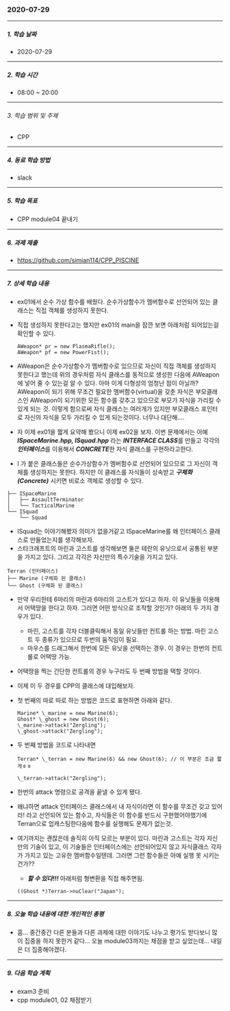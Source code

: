 ### 2020-07-29

-----
##### 1. 학습 날짜
- 2020-07-29

-----
##### 2. 학습 시간
- 08:00 ~ 20:00

-----
###### 3. 학습 범위 및 주제
- CPP

-----
##### 4. 동료 학습 방법
- slack

-----
##### 5. 학습 목표
- CPP module04 끝내기

-----
##### 6. 과제 제출
- https://github.com/simian114/CPP_PISCINE

-----
##### 7. 상세 학습 내용
- ex01에서 순수 가상 함수를 배웠다. 순수가상함수가 멤버함수로 선언되어 있는 클래스는 직접 객체를 생성하지 못한다.
- 직접 생성하지 못한다고는 했지만 ex01의 main을 잠깐 보면 아래처럼 되어있는걸 확인할 수 있다.
	```
	AWeapon* pr = new PlasmaRifle();
	AWeapon* pf = new PowerFist();
	```
- AWeapon은 순수가상함수가 멤버함수로 있으므로 자신이 직접 객체를 생성하지 못한다고 했는데 위의 경우처럼 자식 클래스를 동적으로 생성한 다음에 AWeapon에 넣어 줄 수 있는걸 알 수 있다. 아마 이게 다형성의 엄청난 점이 아닐까? AWeapon이 되기 위해 무조건 필요한 멤버함수(virtual)을 갖춘 자식은 부모클래스인 AWeapon이 되기위한 모든 함수를 갖추고 있으므로 부모가 자식을 가리킬 수 있게 되는 것. 이렇게 함으로써 자식 클래스는 여러개가 있지만 부모클래스 포인터로 자신의 자식을 모두 가리킬 수 있게 되는것이다. 너무나 대단해....

- 자 이제 ex01을 짧게 요약해 봤으니 이제 ex02을 보자. 이번 문제에서는 아예 ***ISpaceMarine.hpp, ISquad.hpp*** 라는 ***INTERFACE CLASS***를 만들고 각각의 ***인터페이스***를 이용해서 ***CONCRETE***한 자식 클래스를 구현하라고한다.
- I 가 붙은 클래스들은 순수가상함수가 멤버함수로 선언되어 있으므로 그 자신이 객체를 생성하지는 못한다. 하지만 이 클래스를 자식들이 상속받고 ***구체화(Concrete)*** 시키면 비로소 객체로 생성할 수 있다.

```
├── ISpaceMarine
│   ├── AssaultTerminator
│   └── TacticalMarine
└── ISquad
    └── Squad

```
- ISquad는 이야기해봤자 의미가 없을거같고 ISpaceMarine를 왜 인터페이스 클래스로 만들었는지를 생각해보자.
- 스타크래프트의 마린과 고스트를 생각해보면 둘은 테란의 유닛으로서 공통된 부분을 가지고 있다. 그리고 각각은 자신만의 특수기술을 가지고 있다.
```
Terran (인터페이스)
├── Marine (구체화 된 클래스)
└── Ghost (구체화 된 클래스)

```
- 만약 우리한테 6마리의 마린과 6마리의 고스트가 있다고 하자. 이 유닛들을 이용해서 어택땅을 한다고 하자. 그러면 어떤 방식으로 조작할 것인가? 아래의 두 가지 경우가 있다.
	- 마린, 고스트를 각자 더블클릭해서 동일 유닛들만 컨트롤 하는 방법. 마린 고스트 두 종류가 있으므로 두번의 움직임이 필요.
	- 마우스를 드래그해서 한번에 모든 유닛을 선택하는 경우. 이 경우는 한번의 컨트롤로 어택땅 가능.
- 어택땅을 찍는 간단한 컨트롤의 경우 누구라도 두 번째 방법을 택할 것이다.
- 이제 이 두 경우를 CPP의 클래스에 대입해보자.
- 첫 번째의 따로 따로 하는 방법은 코드로 표현하면 아래와 같다.
	```
	Marine* \_marine = new Marine(6);
	Ghost* \_ghost = new Ghost(6);
	\_marine->attack("Zergling");
	\_ghost->attack("Zergling");
	```
- 두 번째 방법을 코드로 나타내면
	```
	Terran* \_terran = new Marine(6) && new Ghost(6); // 이 부분은 조금 짧게ㅎㅎ
	
	\_terran->attack("Zergling");
	```
- 한번의 attack 명령으로 공격을 끝낼 수 있게 됐다.
- 왜냐하면 attack 인터페이스 클래스에서 내 자식이라면 이 함수를 무조건 갖고 있어라! 라고 선언되어 있는 함수고, 자식들은 이 함수를 반드시 구현했어야했기에 Terran으로 업캐스팅한다음에 함수를 실행해도 문제가 없는것.

- 여기까지는 괜찮은데 솔직히 아직 모르는 부분이 있다. 마린과 고스트는 각자 자신만의 기술이 있고, 이 기술들은 인터페이스에는 선언되어있지 않고 자식클래스 각자가 가지고 있는 고유한 멤버함수일텐데. 그러면 그런 함수들은 아예 실행 못 시키는 건가??
	- ***할 수 있다!!!*** 아래처럼 형변환을 직접 해주면됨.
	```
	((Ghost *)Terran->nuClear("Japan");
	```
-----

##### 8. 오늘 학습 내용에 대한 개인적인 총평
- 흠... 중간중간 다른 분들과 다른 과제에 대한 이야기도 나누고 평가도 받다보니 많이 집중을 하지 못한거 같다... 오늘 module03까지는 채점을 받고 싶었는데... 내일은 더 집중해야겠다.

-----
##### 9. 다음 학습 계획
- exam3 준비
- cpp  module01, 02 채점받기

